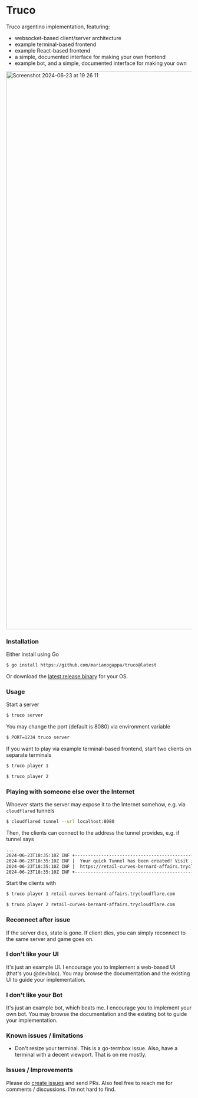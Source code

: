 # Truco

Truco argentino implementation, featuring:

- websocket-based client/server architecture
- example terminal-based frontend
- example React-based frontend
- a simple, documented interface for making your own frontend
- example bot, and a simple, documented interface for making your own

<img width="1512" alt="Screenshot 2024-06-23 at 19 26 11" src="https://github.com/marianogappa/truco/assets/1078546/881e7204-f1a6-4de2-a0b5-60faa43b4fac">

### Installation

Either install using Go

```bash
$ go install https://github.com/marianogappa/truco@latest
```

Or download the [latest release binary](https://github.com/marianogappa/truco/releases) for your OS.

### Usage

Start a server

```bash
$ truco server
```

You may change the port (default is 8080) via environment variable

```bash
$ PORT=1234 truco server
```

If you want to play via example terminal-based frontend, start two clients on separate terminals

```bash
$ truco player 1
```

```bash
$ truco player 2
```

### Playing with someone else over the Internet

Whoever starts the server may expose it to the Internet somehow, e.g. via `cloudflared` tunnels

```bash
$ cloudflared tunnel --url localhost:8080
```

Then, the clients can connect to the address the tunnel provides, e.g. if tunnel says

```bash
...
2024-06-23T18:35:10Z INF +--------------------------------------------------------------------------------------------+
2024-06-23T18:35:10Z INF |  Your quick Tunnel has been created! Visit it at (it may take some time to be reachable):  |
2024-06-23T18:35:10Z INF |  https://retail-curves-bernard-affairs.trycloudflare.com                                   |
2024-06-23T18:35:10Z INF +--------------------------------------------------------------------------------------------+
```

Start the clients with

```bash
$ truco player 1 retail-curves-bernard-affairs.trycloudflare.com
```

```bash
$ truco player 2 retail-curves-bernard-affairs.trycloudflare.com
```

### Reconnect after issue

If the server dies, state is gone. If client dies, you can simply reconnect to the same server and game goes on.

### I don't like your UI

It's just an example UI. I encourage you to implement a web-based UI (that's you @devblac). You may browse the documentation and the existing UI to guide your implementation.

### I don't like your Bot

It's just an example bot, which beats me. I encourage you to implement your own bot. You may browse the documentation and the existing bot to guide your implementation.

### Known issues / limitations

- Don't resize your terminal. This is a go-termbox issue. Also, have a terminal with a decent viewport. That is on me mostly.

### Issues / Improvements

Please do [create issues](https://github.com/marianogappa/truco/issues) and send PRs. Also feel free to reach me for comments / discussions. I'm not hard to find.
